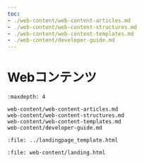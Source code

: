 ```yaml
---
toc:
- ./web-content/web-content-articles.md
- ./web-content/web-content-structures.md
- ./web-content/web-content-templates.md
- ./web-content/developer-guide.md
---
```

# Webコンテンツ

```{toctree}
:maxdepth: 4

web-content/web-content-articles.md
web-content/web-content-structures.md
web-content/web-content-templates.md
web-content/developer-guide.md
```

```{raw} html
:file: ../landingpage_template.html
```

```{raw} html
:file: web-content/landing.html
```
